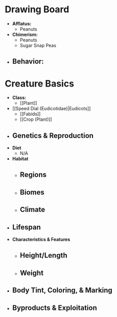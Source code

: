 # Drawing Board
- **Afflatus:**
	- Peanuts
- **Chimerism:**
	- Peanuts
	- Sugar Snap Peas
- **Behavior:**
	- 
# Creature Basics
- **Class:**
	- [[Plant]]
- [[Speed Dial (Eudicotidae)|Eudicots]]
	- [[Fabids]]
	- [[Crop (Plant)]]
- **Genetics & Reproduction**
	- 
- **Diet**
	- N/A
- **Habitat**
	- Regions
		- 
	- Biomes
		- 
	- Climate
		- 
- **Lifespan**
	- 
- **Characteristics & Features**
	- Height/Length
		- 
	- Weight
		- 
- **Body Tint, Coloring, & Marking**
	- 
- **Byproducts & Exploitation**
	- 